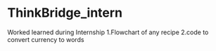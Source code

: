 # ThinkBridge_intern

Worked learned during Internship
1.Flowchart of any recipe 
2.code to convert currency to words
